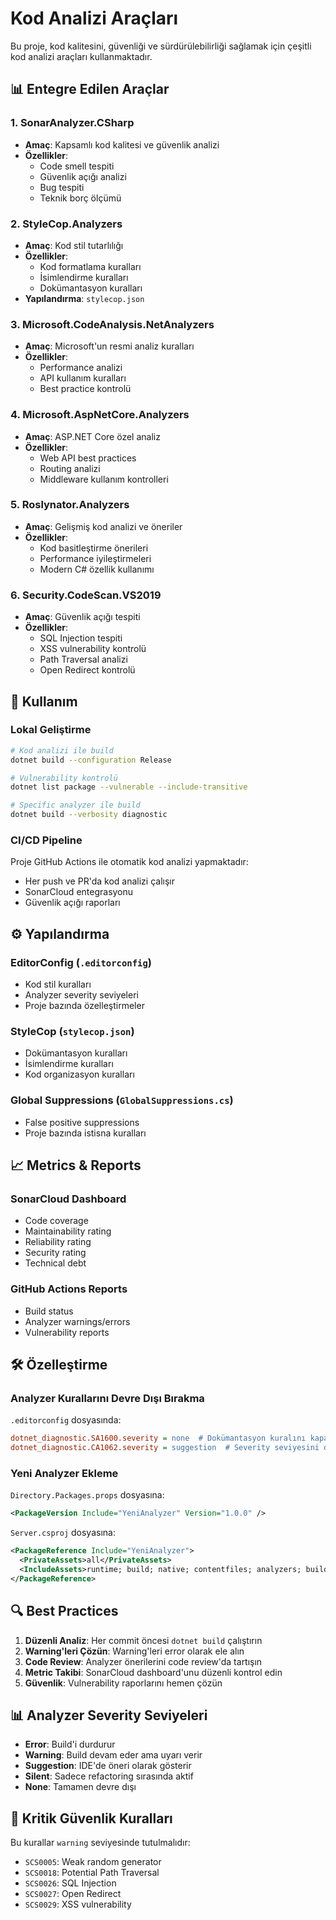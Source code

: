 # Kod Analizi Araçları

Bu proje, kod kalitesini, güvenliği ve sürdürülebilirliği sağlamak için çeşitli kod analizi araçları kullanmaktadır.

## 📊 Entegre Edilen Araçlar

### 1. **SonarAnalyzer.CSharp**
- **Amaç**: Kapsamlı kod kalitesi ve güvenlik analizi
- **Özellikler**: 
  - Code smell tespiti
  - Güvenlik açığı analizi
  - Bug tespiti
  - Teknik borç ölçümü

### 2. **StyleCop.Analyzers**
- **Amaç**: Kod stil tutarlılığı
- **Özellikler**:
  - Kod formatlama kuralları
  - İsimlendirme kuralları
  - Dokümantasyon kuralları
- **Yapılandırma**: `stylecop.json`

### 3. **Microsoft.CodeAnalysis.NetAnalyzers**
- **Amaç**: Microsoft'un resmi analiz kuralları
- **Özellikler**:
  - Performance analizi
  - API kullanım kuralları
  - Best practice kontrolü

### 4. **Microsoft.AspNetCore.Analyzers**
- **Amaç**: ASP.NET Core özel analiz
- **Özellikler**:
  - Web API best practices
  - Routing analizi
  - Middleware kullanım kontrolleri

### 5. **Roslynator.Analyzers**
- **Amaç**: Gelişmiş kod analizi ve öneriler
- **Özellikler**:
  - Kod basitleştirme önerileri
  - Performance iyileştirmeleri
  - Modern C# özellik kullanımı

### 6. **Security.CodeScan.VS2019**
- **Amaç**: Güvenlik açığı tespiti
- **Özellikler**:
  - SQL Injection tespiti
  - XSS vulnerability kontrolü
  - Path Traversal analizi
  - Open Redirect kontrolü

## 🚀 Kullanım

### Lokal Geliştirme
```bash
# Kod analizi ile build
dotnet build --configuration Release

# Vulnerability kontrolü
dotnet list package --vulnerable --include-transitive

# Specific analyzer ile build
dotnet build --verbosity diagnostic
```

### CI/CD Pipeline
Proje GitHub Actions ile otomatik kod analizi yapmaktadır:
- Her push ve PR'da kod analizi çalışır
- SonarCloud entegrasyonu
- Güvenlik açığı raporları

## ⚙️ Yapılandırma

### EditorConfig (`.editorconfig`)
- Kod stil kuralları
- Analyzer severity seviyeleri
- Proje bazında özelleştirmeler

### StyleCop (`stylecop.json`)
- Dokümantasyon kuralları
- İsimlendirme kuralları
- Kod organizasyon kuralları

### Global Suppressions (`GlobalSuppressions.cs`)
- False positive suppressions
- Proje bazında istisna kuralları

## 📈 Metrics & Reports

### SonarCloud Dashboard
- Code coverage
- Maintainability rating
- Reliability rating
- Security rating
- Technical debt

### GitHub Actions Reports
- Build status
- Analyzer warnings/errors
- Vulnerability reports

## 🛠️ Özelleştirme

### Analyzer Kurallarını Devre Dışı Bırakma
`.editorconfig` dosyasında:
```ini
dotnet_diagnostic.SA1600.severity = none  # Dokümantasyon kuralını kapat
dotnet_diagnostic.CA1062.severity = suggestion  # Severity seviyesini değiştir
```

### Yeni Analyzer Ekleme
`Directory.Packages.props` dosyasına:
```xml
<PackageVersion Include="YeniAnalyzer" Version="1.0.0" />
```

`Server.csproj` dosyasına:
```xml
<PackageReference Include="YeniAnalyzer">
  <PrivateAssets>all</PrivateAssets>
  <IncludeAssets>runtime; build; native; contentfiles; analyzers; buildtransitive</IncludeAssets>
</PackageReference>
```

## 🔍 Best Practices

1. **Düzenli Analiz**: Her commit öncesi `dotnet build` çalıştırın
2. **Warning'leri Çözün**: Warning'leri error olarak ele alın
3. **Code Review**: Analyzer önerilerini code review'da tartışın
4. **Metric Takibi**: SonarCloud dashboard'unu düzenli kontrol edin
5. **Güvenlik**: Vulnerability raporlarını hemen çözün

## 📊 Analyzer Severity Seviyeleri

- **Error**: Build'i durdurur
- **Warning**: Build devam eder ama uyarı verir
- **Suggestion**: IDE'de öneri olarak gösterir
- **Silent**: Sadece refactoring sırasında aktif
- **None**: Tamamen devre dışı

## 🚨 Kritik Güvenlik Kuralları

Bu kurallar `warning` seviyesinde tutulmalıdır:
- `SCS0005`: Weak random generator
- `SCS0018`: Potential Path Traversal
- `SCS0026`: SQL Injection
- `SCS0027`: Open Redirect
- `SCS0029`: XSS vulnerability 